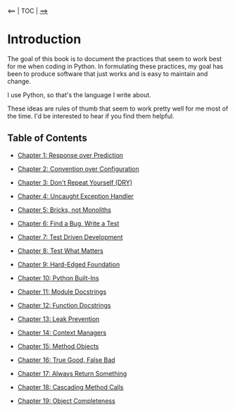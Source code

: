 <== | TOC | [==>](/python-best-practices/01_change)

# Introduction

The goal of this book is to document the practices that seem to work best
for me when coding in Python. In formulating these practices, my goal has
been to produce software that just works and is easy to maintain and
change.

I use Python, so that's the language I write about.

These ideas are rules of thumb that seem to work pretty well for me most of
the time. I'd be interested to hear if you find them helpful.

## Table of Contents

  * [Chapter 1: Response over Prediction](/python-best-practices/01_change)

  * [Chapter 2: Convention over Configuration](/python-best-practices/02_convention)

  * [Chapter 3: Don't Repeat Yourself (DRY)](/python-best-practices/03_dry)

  * [Chapter 4: Uncaught Exception Handler](/python-best-practices/04_except)

  * [Chapter 5: Bricks, not Monoliths](/python-best-practices/05_bricks)

  * [Chapter 6: Find a Bug, Write a Test](/python-best-practices/06_bug_test)

  * [Chapter 7: Test Driven Development](/python-best-practices/07_tdd)

  * [Chapter 8: Test What Matters](/python-best-practices/08_what_matters)

  * [Chapter 9: Hard-Edged Foundation](/python-best-practices/09_foundation)

  * [Chapter 10: Python Built-Ins](/python-best-practices/10_keywords)

  * [Chapter 11: Module Docstrings](/python-best-practices/11_mod.docstring)

  * [Chapter 12: Function Docstrings](/python-best-practices/12_func.docstring)

  * [Chapter 13: Leak Prevention](/python-best-practices/13_with)

  * [Chapter 14: Context Managers](/python-best-practices/14_context_mgr)

  * [Chapter 15: Method Objects](/python-best-practices/15_method_obj)

  * [Chapter 16: True Good, False Bad](/python-best-practices/16_inverse)

  * [Chapter 17: Always Return Something](/python-best-practices/17_always)

  * [Chapter 18: Cascading Method Calls](/python-best-practices/18_cascade)

  * [Chapter 19: Object Completeness](/python-best-practices/19_constructor)
